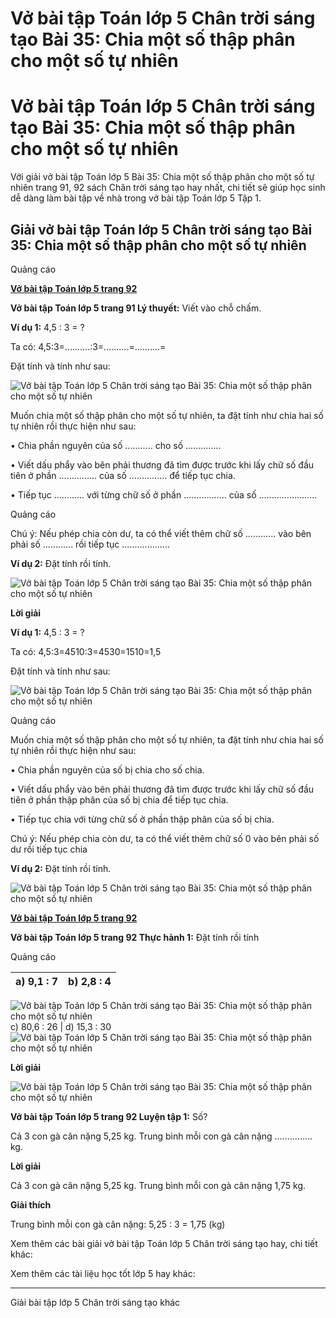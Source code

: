 # Vở bài tập Toán lớp 5 Chân trời sáng tạo Bài 35: Chia một số thập phân cho một số tự nhiên

# Vở bài tập Toán lớp 5 Chân trời sáng tạo Bài 35: Chia một số thập phân cho một số tự nhiên

Với giải vở bài tập Toán lớp 5 Bài 35: Chia một số thập phân cho một số tự nhiên trang 91, 92 sách Chân trời sáng tạo hay nhất, chi tiết sẽ giúp học sinh dễ dàng làm bài tập về nhà trong vở bài tập Toán lớp 5 Tập 1.

## Giải vở bài tập Toán lớp 5 Chân trời sáng tạo Bài 35: Chia một số thập phân cho một số tự nhiên

Quảng cáo

[**Vở bài tập Toán lớp 5 trang 92**](https://vietjack.com/vbt-toan-5-ct/vbt-toan-lop-5-trang-91.jsp)

**Vở bài tập Toán lớp 5 trang 91 Lý thuyết:** Viết vào chỗ chấm.

**Ví dụ 1:** 4,5 : 3 = ?

Ta có: 4,5:3=..........:3=..........=..........=

Đặt tính và tính như sau:

![Vở bài tập Toán lớp 5 Chân trời sáng tạo Bài 35: Chia một số thập phân cho một số tự nhiên](https://vietjack.com/vbt-toan-5-ct/images/bai-35-chia-mot-so-thap-phan-cho-mot-so-tu-nhien.PNG)

Muốn chia một số thập phân cho một số tự nhiên, ta đặt tính như chia hai số tự nhiên rồi thực hiện như sau:

• Chia phần nguyên của số ........... cho số ..............

• Viết dấu phẩy vào bên phải thương đã tìm được trước khi lấy chữ số đầu tiên ở phần ............... của số ............... để tiếp tục chia.

• Tiếp tục ............ với từng chữ số ở phần ................. của số .......................

Quảng cáo

Chú ý: Nếu phép chia còn dư, ta có thể viết thêm chữ số ............ vào bên phải số ............ rồi tiếp tục ...................

**Ví dụ 2:** Đặt tính rồi tính.

![Vở bài tập Toán lớp 5 Chân trời sáng tạo Bài 35: Chia một số thập phân cho một số tự nhiên](https://vietjack.com/vbt-toan-5-ct/images/bai-35-chia-mot-so-thap-phan-cho-mot-so-tu-nhien-1.PNG)

**Lời giải**

**Ví dụ 1:** 4,5 : 3 = ?

Ta có: 4,5:3=4510:3=4530=1510=1,5

Đặt tính và tính như sau:

![Vở bài tập Toán lớp 5 Chân trời sáng tạo Bài 35: Chia một số thập phân cho một số tự nhiên](https://vietjack.com/vbt-toan-5-ct/images/bai-35-chia-mot-so-thap-phan-cho-mot-so-tu-nhien-2.PNG)

Quảng cáo

Muốn chia một số thập phân cho một số tự nhiên, ta đặt tính như chia hai số tự nhiên rồi thực hiện như sau:

• Chia phần nguyên của số bị chia cho số chia.

• Viết dấu phẩy vào bên phải thương đã tìm được trước khi lấy chữ số đầu tiên ở phần thập phân của số bị chia để tiếp tục chia.

• Tiếp tục chia với từng chữ số ở phần thập phân của số bị chia.

Chú ý: Nếu phép chia còn dư, ta có thể viết thêm chữ số 0 vào bên phải số dư rồi tiếp tục chia

**Ví dụ 2:** Đặt tính rồi tính.

![Vở bài tập Toán lớp 5 Chân trời sáng tạo Bài 35: Chia một số thập phân cho một số tự nhiên](https://vietjack.com/vbt-toan-5-ct/images/bai-35-chia-mot-so-thap-phan-cho-mot-so-tu-nhien-3.PNG)

[**Vở bài tập Toán lớp 5 trang 92**](https://vietjack.com/vbt-toan-5-ct/vbt-toan-lop-5-trang-92.jsp)

**Vở bài tập Toán lớp 5 trang 92 Thực hành 1:** Đặt tính rồi tính

Quảng cáo

a) 9,1 : 7 |  b) 2,8 : 4  
---|---  
![Vở bài tập Toán lớp 5 Chân trời sáng tạo Bài 35: Chia một số thập phân cho một số tự nhiên](https://vietjack.com/vbt-toan-5-ct/images/bai-35-chia-mot-so-thap-phan-cho-mot-so-tu-nhien-0.PNG)  
c) 80,6 : 26 |  d) 15,3 : 30  
![Vở bài tập Toán lớp 5 Chân trời sáng tạo Bài 35: Chia một số thập phân cho một số tự nhiên](https://vietjack.com/vbt-toan-5-ct/images/bai-35-chia-mot-so-thap-phan-cho-mot-so-tu-nhien-0.PNG)  
  
**Lời giải**

![Vở bài tập Toán lớp 5 Chân trời sáng tạo Bài 35: Chia một số thập phân cho một số tự nhiên](https://vietjack.com/vbt-toan-5-ct/images/bai-35-chia-mot-so-thap-phan-cho-mot-so-tu-nhien-4.PNG)

**Vở bài tập Toán lớp 5 trang 92 Luyện tập 1:** Số?

Cả 3 con gà cân nặng 5,25 kg. Trung bình mỗi con gà cân nặng ............... kg.

**Lời giải**

Cả 3 con gà cân nặng 5,25 kg. Trung bình mỗi con gà cân nặng 1,75 kg.

**Giải thích**

Trung bình mỗi con gà cân nặng: 5,25 : 3 = 1,75 (kg)

Xem thêm các bài giải vở bài tập Toán lớp 5 Chân trời sáng tạo hay, chi tiết khác:

Xem thêm các tài liệu học tốt lớp 5 hay khác:

* * *

Giải bài tập lớp 5 Chân trời sáng tạo khác
